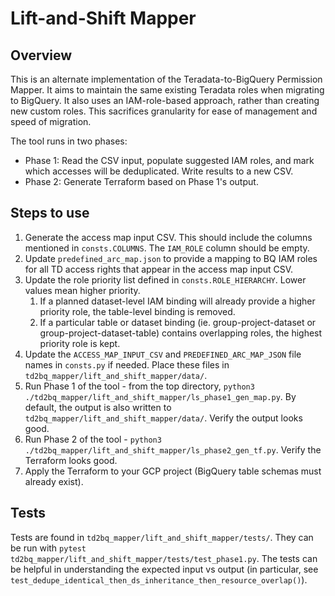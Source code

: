 # Lift-and-Shift Mapper
## Overview
This is an alternate implementation of the Teradata-to-BigQuery Permission Mapper. It aims to maintain the same existing Teradata roles when migrating to BigQuery. It also uses an IAM-role-based approach, rather than creating new custom roles. This sacrifices granularity for ease of management and speed of migration.

The tool runs in two phases:
- Phase 1: Read the CSV input, populate suggested IAM roles, and mark which accesses will be deduplicated. Write results to a new CSV.
- Phase 2: Generate Terraform based on Phase 1's output.

## Steps to use
1. Generate the access map input CSV. This should include the columns mentioned in `consts.COLUMNS`. The `IAM_ROLE` column should be empty.
2. Update `predefined_arc_map.json` to provide a mapping to BQ IAM roles for all TD access rights that appear in the access map input CSV.
3. Update the role priority list defined in `consts.ROLE_HIERARCHY`. Lower values mean higher priority.
   1. If a planned dataset-level IAM binding will already provide a higher priority role, the table-level binding is removed.
   2. If a particular table or dataset binding (ie. group-project-dataset or group-project-dataset-table) contains overlapping roles, the highest priority role is kept.
4. Update the `ACCESS_MAP_INPUT_CSV` and `PREDEFINED_ARC_MAP_JSON` file names in `consts.py` if needed. Place these files in `td2bq_mapper/lift_and_shift_mapper/data/`.
5. Run Phase 1 of the tool - from the top directory, `python3 ./td2bq_mapper/lift_and_shift_mapper/ls_phase1_gen_map.py`. By default, the output is also written to `td2bq_mapper/lift_and_shift_mapper/data/`. Verify the output looks good.
6. Run Phase 2 of the tool - `python3 ./td2bq_mapper/lift_and_shift_mapper/ls_phase2_gen_tf.py`. Verify the Terraform looks good.
7. Apply the Terraform to your GCP project (BigQuery table schemas must already exist).

## Tests
Tests are found in `td2bq_mapper/lift_and_shift_mapper/tests/`. They can be run with `pytest td2bq_mapper/lift_and_shift_mapper/tests/test_phase1.py`. The tests can be helpful in understanding the expected input vs output (in particular, see `test_dedupe_identical_then_ds_inheritance_then_resource_overlap()`).